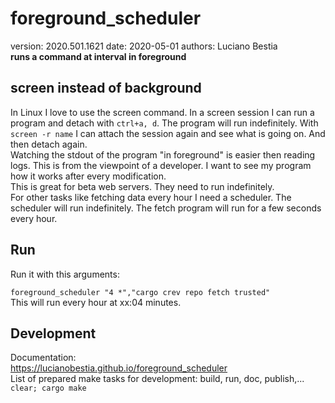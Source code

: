 # foreground_scheduler  

[comment]: # (lmake_readme cargo.toml data start)
version: 2020.501.1621  date: 2020-05-01 authors: Luciano Bestia  
**runs a command at interval in foreground**

[comment]: # (lmake_readme cargo.toml data end)

## screen instead of background

In Linux I love to use the screen command. In a screen session I can run a program
and detach with `ctrl+a, d`.
The program will run indefinitely. With `screen -r name` I can attach the session again and see
what is going on. And then detach again.  
Watching the stdout of the program "in foreground" is easier then reading logs. This is from the viewpoint of a developer. I want to see my program how it works after every modification.  
This is great for beta web servers. They need to run indefinitely.  
For other tasks like fetching data every hour I need a scheduler. The scheduler will run indefinitely. The fetch program will run for a few seconds every hour.  

## Run

Run it with this arguments:  

`foreground_scheduler "4 *","cargo crev repo fetch trusted"`  
This will run every hour at xx:04 minutes.  

## Development

Documentation:  
<https://lucianobestia.github.io/foreground_scheduler>  
List of prepared make tasks for development: build, run, doc, publish,...  
`clear; cargo make`  

